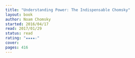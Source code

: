 ```yaml
---
title: "Understanding Power: The Indispensable Chomsky"
layout: book
author: Noam Chomsky
started: 2016/04/17
read: 2017/01/29
status: read
rating: "★★★★☆"
cover: 
pages: 416
---
```

